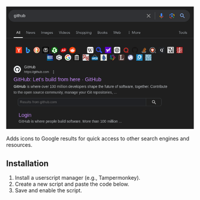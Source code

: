 ![](Screenshot.png)

Adds icons to Google results for quick access to other search engines and resources.

## Installation

1. Install a userscript manager (e.g., Tampermonkey).
2. Create a new script and paste the code below.
3. Save and enable the script.